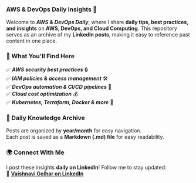 ### AWS & DevOps Daily Insights 🚀  

Welcome to ***AWS & DevOps Daily***, where I share **daily tips, best practices, and insights** on **AWS, DevOps, and Cloud Computing**. This repository serves as an archive of my **LinkedIn posts**, making it easy to reference past content in one place.  

### 📌 What You'll Find Here  
✅ ***AWS security best practices*** 🔒  
✅ ***IAM policies & access management*** 🛠️  
✅ ***DevOps automation & CI/CD pipelines*** 🚀  
✅ ***Cloud cost optimization*** 💰  
✅ ***Kubernetes, Terraform, Docker & more*** 🐳  

### 📅 Daily Knowledge Archive  
Posts are organized by **year/month** for easy navigation.  
Each post is saved as a **Markdown (.md) file** for easy readability.  

### 🌍 Connect With Me  
I post these insights **daily on LinkedIn**! Follow me to stay updated:  
🔗 **[Vaishnavi Golhar on LinkedIn](https://www.linkedin.com/in/vaishnavi-golhar-673b0b349?lipi=urn%3Ali%3Apage%3Ad_flagship3_profile_view_base_contact_details%3B0mKt%2F7QgSjuWupZiFajpHQ%3D%3D)**  
